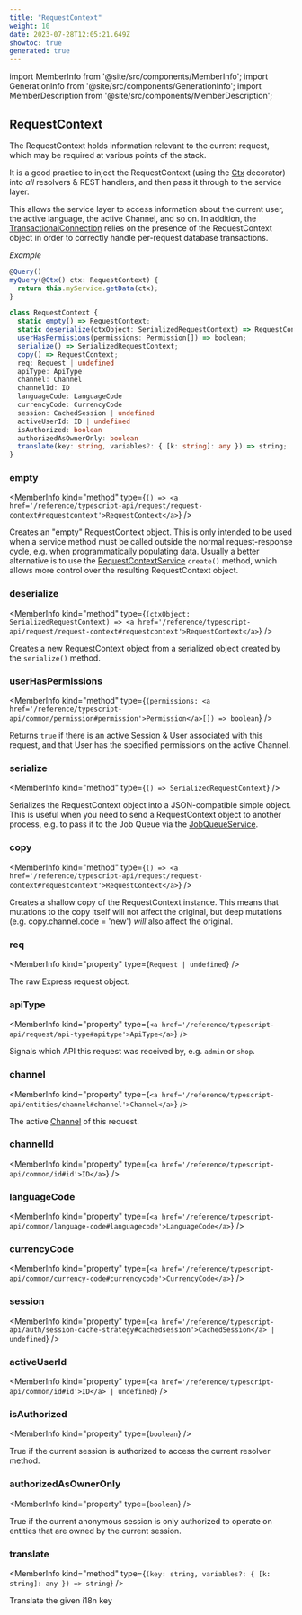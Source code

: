 ```yaml
---
title: "RequestContext"
weight: 10
date: 2023-07-28T12:05:21.649Z
showtoc: true
generated: true
---
```

<!-- This file was generated from the Vendure source. Do not modify. Instead, re-run the "docs:build" script -->
import MemberInfo from '@site/src/components/MemberInfo';
import GenerationInfo from '@site/src/components/GenerationInfo';
import MemberDescription from '@site/src/components/MemberDescription';


## RequestContext

<GenerationInfo sourceFile="packages/core/src/api/common/request-context.ts" sourceLine="44" packageName="@vendure/core" />

The RequestContext holds information relevant to the current request, which may be
required at various points of the stack.

It is a good practice to inject the RequestContext (using the <a href='/reference/typescript-api/request/ctx-decorator#ctx'>Ctx</a> decorator) into
_all_ resolvers & REST handlers, and then pass it through to the service layer.

This allows the service layer to access information about the current user, the active language,
the active Channel, and so on. In addition, the <a href='/reference/typescript-api/data-access/transactional-connection#transactionalconnection'>TransactionalConnection</a> relies on the
presence of the RequestContext object in order to correctly handle per-request database transactions.

*Example*

```ts
@Query()
myQuery(@Ctx() ctx: RequestContext) {
  return this.myService.getData(ctx);
}
```

```ts title="Signature"
class RequestContext {
  static empty() => RequestContext;
  static deserialize(ctxObject: SerializedRequestContext) => RequestContext;
  userHasPermissions(permissions: Permission[]) => boolean;
  serialize() => SerializedRequestContext;
  copy() => RequestContext;
  req: Request | undefined
  apiType: ApiType
  channel: Channel
  channelId: ID
  languageCode: LanguageCode
  currencyCode: CurrencyCode
  session: CachedSession | undefined
  activeUserId: ID | undefined
  isAuthorized: boolean
  authorizedAsOwnerOnly: boolean
  translate(key: string, variables?: { [k: string]: any }) => string;
}
```

<div className="members-wrapper">

### empty

<MemberInfo kind="method" type={`() => <a href='/reference/typescript-api/request/request-context#requestcontext'>RequestContext</a>`}   />

Creates an "empty" RequestContext object. This is only intended to be used
when a service method must be called outside the normal request-response
cycle, e.g. when programmatically populating data. Usually a better alternative
is to use the <a href='/reference/typescript-api/request/request-context-service#requestcontextservice'>RequestContextService</a> `create()` method, which allows more control
over the resulting RequestContext object.
### deserialize

<MemberInfo kind="method" type={`(ctxObject: SerializedRequestContext) => <a href='/reference/typescript-api/request/request-context#requestcontext'>RequestContext</a>`}   />

Creates a new RequestContext object from a serialized object created by the
`serialize()` method.
### userHasPermissions

<MemberInfo kind="method" type={`(permissions: <a href='/reference/typescript-api/common/permission#permission'>Permission</a>[]) => boolean`}   />

Returns `true` if there is an active Session & User associated with this request,
and that User has the specified permissions on the active Channel.
### serialize

<MemberInfo kind="method" type={`() => SerializedRequestContext`}   />

Serializes the RequestContext object into a JSON-compatible simple object.
This is useful when you need to send a RequestContext object to another
process, e.g. to pass it to the Job Queue via the <a href='/reference/typescript-api/job-queue/job-queue-service#jobqueueservice'>JobQueueService</a>.
### copy

<MemberInfo kind="method" type={`() => <a href='/reference/typescript-api/request/request-context#requestcontext'>RequestContext</a>`}   />

Creates a shallow copy of the RequestContext instance. This means that
mutations to the copy itself will not affect the original, but deep mutations
(e.g. copy.channel.code = 'new') *will* also affect the original.
### req

<MemberInfo kind="property" type={`Request | undefined`}   />

The raw Express request object.
### apiType

<MemberInfo kind="property" type={`<a href='/reference/typescript-api/request/api-type#apitype'>ApiType</a>`}   />

Signals which API this request was received by, e.g. `admin` or `shop`.
### channel

<MemberInfo kind="property" type={`<a href='/reference/typescript-api/entities/channel#channel'>Channel</a>`}   />

The active <a href='/reference/typescript-api/entities/channel#channel'>Channel</a> of this request.
### channelId

<MemberInfo kind="property" type={`<a href='/reference/typescript-api/common/id#id'>ID</a>`}   />


### languageCode

<MemberInfo kind="property" type={`<a href='/reference/typescript-api/common/language-code#languagecode'>LanguageCode</a>`}   />


### currencyCode

<MemberInfo kind="property" type={`<a href='/reference/typescript-api/common/currency-code#currencycode'>CurrencyCode</a>`}   />


### session

<MemberInfo kind="property" type={`<a href='/reference/typescript-api/auth/session-cache-strategy#cachedsession'>CachedSession</a> | undefined`}   />


### activeUserId

<MemberInfo kind="property" type={`<a href='/reference/typescript-api/common/id#id'>ID</a> | undefined`}   />


### isAuthorized

<MemberInfo kind="property" type={`boolean`}   />

True if the current session is authorized to access the current resolver method.
### authorizedAsOwnerOnly

<MemberInfo kind="property" type={`boolean`}   />

True if the current anonymous session is only authorized to operate on entities that
are owned by the current session.
### translate

<MemberInfo kind="method" type={`(key: string, variables?: { [k: string]: any }) => string`}   />

Translate the given i18n key


</div>
